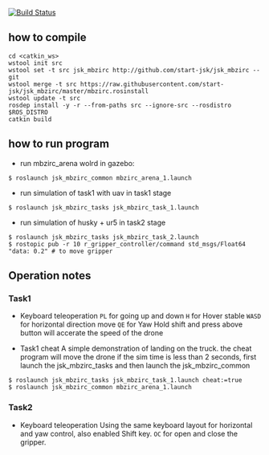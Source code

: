 [![Build Status](https://travis-ci.org/start-jsk/jsk_mbzirc.svg?branch=master)](https://travis-ci.org/start-jsk/jsk_mbzirc)

## how to compile

```
cd <catkin_ws>
wstool init src
wstool set -t src jsk_mbzirc http://github.com/start-jsk/jsk_mbzirc --git
wstool merge -t src https://raw.githubusercontent.com/start-jsk/jsk_mbzirc/master/mbzirc.rosinstall
wstool update -t src
rosdep install -y -r --from-paths src --ignore-src --rosdistro $ROS_DISTRO
catkin build
```

## how to run program

- run mbzirc_arena wolrd in gazebo:
```
$ roslaunch jsk_mbzirc_common mbzirc_arena_1.launch
```

- run simulation of task1 with uav in task1 stage
```
$ roslaunch jsk_mbzirc_tasks jsk_mbzirc_task_1.launch
```

- run simulation of husky + ur5 in task2 stage
```
$ roslaunch jsk_mbzirc_tasks jsk_mbzirc_task_2.launch
$ rostopic pub -r 10 r_gripper_controller/command std_msgs/Float64 "data: 0.2" # to move gripper
```

## Operation notes

### Task1 

- Keyboard teleoperation
```PL``` for going up and down
```H``` for Hover stable
```WASD``` for horizontal direction move
```QE``` for Yaw
Hold shift and press above button will accerate the speed of the drone

- Task1 cheat
A simple demonstration of landing on the truck.
the cheat program will move the drone if the sim time is less than 2 seconds, 
first launch the jsk_mbzirc_tasks and then launch the jsk_mbzirc_common
```
$ roslaunch jsk_mbzirc_tasks jsk_mbzirc_task_1.launch cheat:=true
$ roslaunch jsk_mbzirc_common mbzirc_arena_1.launch
```

### Task2

- Keyboard teleoperation
Using the same keyboard layout for horizontal and yaw control, also enabled Shift key.
```OC``` for open and close the gripper.


